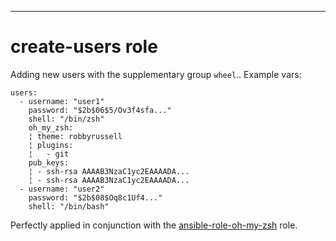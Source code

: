 ---
# create-users role

Adding new users with the supplementary group `wheel`.. Example vars:

```
users:
  - username: "user1"
    password: "$2b$06$5/Ov3f4sfa..."
    shell: "/bin/zsh"
    oh_my_zsh:
    ¦ theme: robbyrussell
    ¦ plugins:
    ¦   - git
    pub_keys:
    ¦ - ssh-rsa AAAAB3NzaC1yc2EAAAADA...
    ¦ - ssh-rsa AAAAB3NzaC1yc2EAAAADA...
  - username: "user2"
    password: "$2b$08$Oq8c1Uf4..."
    shell: "/bin/bash"
```

Perfectly applied in conjunction with the [ansible-role-oh-my-zsh](https://github.com/gantsign/ansible-role-oh-my-zsh) role.